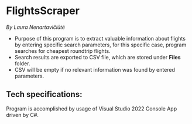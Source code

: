 # FlightsScraper

*By Laura Nenartavičiūtė*


- Purpose of this program is to extract valuable information about flights by entering specific search parameters, for this specific case, program searches for cheapest roundtrip flights. 
- Search results are exported to CSV file, which are stored under **Files** folder.
- CSV will be empty if no relevant information was found by entered parameters. 

## Tech specifications:

Program is accomplished by usage of Visual Studio 2022 Console App driven by C#.
